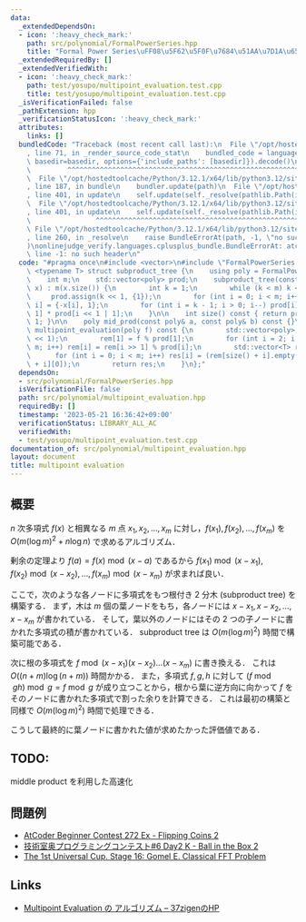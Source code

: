 ```yaml
---
data:
  _extendedDependsOn:
  - icon: ':heavy_check_mark:'
    path: src/polynomial/FormalPowerSeries.hpp
    title: "Formal Power Series\uFF08\u5F62\u5F0F\u7684\u51AA\u7D1A\u6570\uFF09"
  _extendedRequiredBy: []
  _extendedVerifiedWith:
  - icon: ':heavy_check_mark:'
    path: test/yosupo/multipoint_evaluation.test.cpp
    title: test/yosupo/multipoint_evaluation.test.cpp
  _isVerificationFailed: false
  _pathExtension: hpp
  _verificationStatusIcon: ':heavy_check_mark:'
  attributes:
    links: []
  bundledCode: "Traceback (most recent call last):\n  File \"/opt/hostedtoolcache/Python/3.12.1/x64/lib/python3.12/site-packages/onlinejudge_verify/documentation/build.py\"\
    , line 71, in _render_source_code_stat\n    bundled_code = language.bundle(stat.path,\
    \ basedir=basedir, options={'include_paths': [basedir]}).decode()\n          \
    \         ^^^^^^^^^^^^^^^^^^^^^^^^^^^^^^^^^^^^^^^^^^^^^^^^^^^^^^^^^^^^^^^^^^^^^^^^^^^^^^^^^\n\
    \  File \"/opt/hostedtoolcache/Python/3.12.1/x64/lib/python3.12/site-packages/onlinejudge_verify/languages/cplusplus.py\"\
    , line 187, in bundle\n    bundler.update(path)\n  File \"/opt/hostedtoolcache/Python/3.12.1/x64/lib/python3.12/site-packages/onlinejudge_verify/languages/cplusplus_bundle.py\"\
    , line 401, in update\n    self.update(self._resolve(pathlib.Path(included), included_from=path))\n\
    \  File \"/opt/hostedtoolcache/Python/3.12.1/x64/lib/python3.12/site-packages/onlinejudge_verify/languages/cplusplus_bundle.py\"\
    , line 401, in update\n    self.update(self._resolve(pathlib.Path(included), included_from=path))\n\
    \                ^^^^^^^^^^^^^^^^^^^^^^^^^^^^^^^^^^^^^^^^^^^^^^^^^^^^^^^^^\n \
    \ File \"/opt/hostedtoolcache/Python/3.12.1/x64/lib/python3.12/site-packages/onlinejudge_verify/languages/cplusplus_bundle.py\"\
    , line 260, in _resolve\n    raise BundleErrorAt(path, -1, \"no such header\"\
    )\nonlinejudge_verify.languages.cplusplus_bundle.BundleErrorAt: atcoder/convolution:\
    \ line -1: no such header\n"
  code: "#pragma once\n#include <vector>\n#include \"FormalPowerSeries.hpp\"\n\ntemplate\
    \ <typename T> struct subproduct_tree {\n    using poly = FormalPowerSeries<T>;\n\
    \    int m;\n    std::vector<poly> prod;\n    subproduct_tree(const std::vector<T>&\
    \ x) : m(x.size()) {\n        int k = 1;\n        while (k < m) k <<= 1;\n   \
    \     prod.assign(k << 1, {1});\n        for (int i = 0; i < m; i++) prod[k +\
    \ i] = {-x[i], 1};\n        for (int i = k - 1; i > 0; i--) prod[i] = prod[i <<\
    \ 1] * prod[i << 1 | 1];\n    }\n\n    int size() const { return prod.size() >>\
    \ 1; }\n\n    poly mid_prod(const poly& a, const poly& b) const {}\n\n    std::vector<T>\
    \ multipoint_evaluation(poly f) const {\n        std::vector<poly> rem(size()\
    \ << 1);\n        rem[1] = f % prod[1];\n        for (int i = 2; i < size() +\
    \ m; i++) rem[i] = rem[i >> 1] % prod[i];\n        std::vector<T> res(m);\n  \
    \      for (int i = 0; i < m; i++) res[i] = (rem[size() + i].empty() ? 0 : rem[size()\
    \ + i][0]);\n        return res;\n    }\n};"
  dependsOn:
  - src/polynomial/FormalPowerSeries.hpp
  isVerificationFile: false
  path: src/polynomial/multipoint_evaluation.hpp
  requiredBy: []
  timestamp: '2023-05-21 16:36:42+09:00'
  verificationStatus: LIBRARY_ALL_AC
  verifiedWith:
  - test/yosupo/multipoint_evaluation.test.cpp
documentation_of: src/polynomial/multipoint_evaluation.hpp
layout: document
title: multipoint evaluation
---
```


## 概要
$n$ 次多項式 $f(x)$ と相異なる $m$ 点 $x_1, x_2, \dots , x_m$ に対し，$f(x_1), f(x_2), \dots , f(x_m)$ を $O(m (\log m)^2 + n \log n)$ で求めるアルゴリズム．

剰余の定理より $f(a) = f(x) \bmod (x - a)$ であるから $f(x_1) \bmod (x - x_1), f(x_2) \bmod (x - x_2), \dots , f(x_m) \bmod (x - x_m)$ が求まれば良い．

ここで，次のような各ノードに多項式をもつ根付き 2 分木 (subproduct tree) を構築する．
まず，木は $m$ 個の葉ノードをもち，各ノードには $x - x_1, x - x_2, \dots , x - x_m$ が書かれている．
そして，葉以外のノードにはその 2 つの子ノードに書かれた多項式の積が書かれている．
subproduct tree は $O(m (\log m)^2)$ 時間で構築可能である．

次に根の多項式を $f \bmod (x - x_1) (x - x_2) \dots (x - x_m)$ に書き換える．
これは $O((n + m) \log (n + m))$ 時間かかる．
また，多項式 $f, g, h$ に対して $(f \bmod g h) \bmod g = f \bmod g$ が成り立つことから，根から葉に逆方向に向かって $f$ をそのノードに書かれた多項式で割った余りを計算できる．
これは最初の構築と同様で $O(m (\log m)^2)$ 時間で処理できる．

こうして最終的に葉ノードに書かれた値が求めたかった評価値である．

## TODO:
middle product を利用した高速化

## 問題例
- [AtCoder Beginner Contest 272 Ex - Flipping Coins 2](https://atcoder.jp/contests/abc272/tasks/abc272_h)
- [技術室奥プログラミングコンテスト#6 Day2 K - Ball in the Box 2](https://atcoder.jp/contests/tkppc6-2/tasks/tkppc6_2_k)
- [The 1st Universal Cup. Stage 16: Gomel E. Classical FFT Problem](https://qoj.ac/contest/1223/problem/6411?v=1)

## Links
- [Multipoint Evaluation の アルゴリズム – 37zigenのHP](https://37zigen.com/multipoint-evaluation/)
